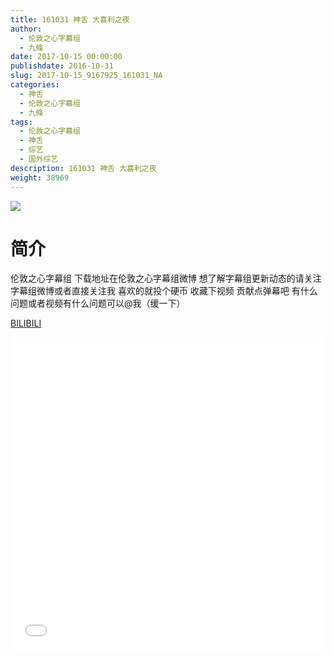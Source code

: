 ```yaml
---
title: 161031 神舌 大喜利之夜
author: 
  - 伦敦之心字幕组
  - 九條
date: 2017-10-15 00:00:00
publishdate: 2016-10-31
slug: 2017-10-15_9167925_161031_NA
categories: 
  - 神舌
  - 伦敦之心字幕组
  - 九條
tags: 
  - 伦敦之心字幕组
  - 神舌
  - 综艺
  - 国外综艺
description: 161031 神舌 大喜利之夜
weight: 38969
---
```


![](https://i.imgur.com/YMKgOgT.jpg)

# 简介  
伦敦之心字幕组 下载地址在伦敦之心字幕组微博 想了解字幕组更新动态的请关注字幕组微博或者直接关注我 喜欢的就投个硬币 收藏下视频 贡献点弹幕吧 有什么问题或者视频有什么问题可以@我（缓一下）

  [BILIBILI](https://www.bilibili.com/video/av9167925/)


  <iframe src="//www.bilibili.com/html/html5player.html?cid=15161283&aid=9167925" width="100%" height="500" frameborder="0" allowfullscreen="allowfullscreen"></iframe>
